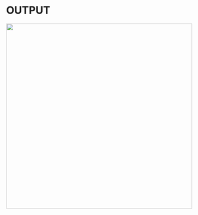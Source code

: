 # OUTPUT

<img height="500" src="https://user-images.githubusercontent.com/85576283/183759957-44755ae9-f79a-4d03-894b-f496dbc51e9d.jpeg"/>
